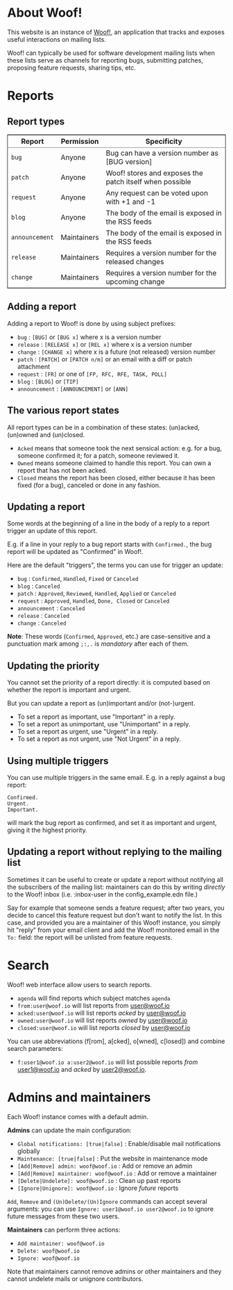 <div class="container">


# About Woof!

This website is an instance of [Woof!](https://sr.ht/~bzg/woof/), an application that tracks and
exposes useful interactions on mailing lists.

Woof! can typically be used for software development mailing lists
when these lists serve as channels for reporting bugs, submitting
patches, proposing feature requests, sharing tips, etc.


# Reports


## Report types

<table border="2" cellspacing="0" cellpadding="6" rules="groups" frame="hsides">


<colgroup>
<col  class="org-left" />

<col  class="org-left" />

<col  class="org-left" />
</colgroup>
<thead>
<tr>
<th scope="col" class="org-left">Report</th>
<th scope="col" class="org-left">Permission</th>
<th scope="col" class="org-left">Specificity</th>
</tr>
</thead>

<tbody>
<tr>
<td class="org-left"><code>bug</code></td>
<td class="org-left">Anyone</td>
<td class="org-left">Bug can have a version number as [BUG version]</td>
</tr>


<tr>
<td class="org-left"><code>patch</code></td>
<td class="org-left">Anyone</td>
<td class="org-left">Woof! stores and exposes the patch itself when possible</td>
</tr>


<tr>
<td class="org-left"><code>request</code></td>
<td class="org-left">Anyone</td>
<td class="org-left">Any request can be voted upon with +1 and -1</td>
</tr>


<tr>
<td class="org-left"><code>blog</code></td>
<td class="org-left">Anyone</td>
<td class="org-left">The body of the email is exposed in the RSS feeds</td>
</tr>


<tr>
<td class="org-left"><code>announcement</code></td>
<td class="org-left">Maintainers</td>
<td class="org-left">The body of the email is exposed in the RSS feeds</td>
</tr>


<tr>
<td class="org-left"><code>release</code></td>
<td class="org-left">Maintainers</td>
<td class="org-left">Requires a version number for the released changes</td>
</tr>


<tr>
<td class="org-left"><code>change</code></td>
<td class="org-left">Maintainers</td>
<td class="org-left">Requires a version number for the upcoming change</td>
</tr>
</tbody>
</table>


## Adding a report

Adding a report to Woof! is done by using subject prefixes:

-   `bug` : `[BUG]` or `[BUG x]` where x is a version number
-   `release` : `[RELEASE x]` or `[REL x]` where x is a version number
-   `change` : `[CHANGE x]` where x is a future (not released) version number
-   `patch` : `[PATCH]` or `[PATCH n/m]` or an email with a diff or patch attachment
-   `request` : `[FR]` or one of `[FP, RFC, RFE, TASK, POLL]`
-   `blog` : `[BLOG]` or `[TIP]`
-   `announcement` : `[ANNOUNCEMENT]` or `[ANN]`


## The various report states

All report types can be in a combination of these states: (un)acked,
(un)owned and (un)closed.

-   `Acked` means that someone took the next sensical action: e.g. for a
    bug, someone confirmed it; for a patch, someone reviewed it.
-   `Owned` means someone claimed to handle this report.  You can own a
    report that has not been acked.
-   `Closed` means the report has been closed, either because it has been
    fixed (for a bug), canceled or done in any fashion.


## Updating a report

Some words at the beginning of a line in the body of a reply to a
report trigger an update of this report.

E.g. if a line in your reply to a bug report starts with `Confirmed.`,
the bug report will be updated as "Confirmed" in Woof!.

Here are the default "triggers", the terms you can use for trigger an
update:

-   `bug` : `Confirmed`, `Handled`, `Fixed` or `Canceled`
-   `blog` : `Canceled`
-   `patch` : `Approved`, `Reviewed`, `Handled`, `Applied` or `Canceled`
-   `request` : `Approved`, `Handled`, `Done, Closed` or `Canceled`
-   `announcement` : `Canceled`
-   `release` : `Canceled`
-   `change` : `Canceled`

**Note**: These words (`Confirmed`, `Approved`, etc.) are case-sensitive and a
punctuation mark among `;:,.` is *mandatory* after each of them.


## Updating the priority

You cannot set the priority of a report directly: it is computed based
on whether the report is important and urgent.

But you can update a report as (un)important and/or (not-)urgent.

-   To set a report as important, use "Important" in a reply.
-   To set a report as unimportant, use "Unimportant" in a reply.
-   To set a report as urgent, use "Urgent" in a reply.
-   To set a report as not urgent, use "Not Urgent" in a reply.


## Using multiple triggers

You can use multiple triggers in the same email.  E.g. in a reply
against a bug report:

    Confirmed.
    Urgent.
    Important.

will mark the bug report as confirmed, and set it as important and
urgent, giving it the highest priority.


## Updating a report without replying to the mailing list

Sometimes it can be useful to create or update a report without
notifying all the subscribers of the mailing list: maintainers can do
this by writing *directly* to the Woof! inbox (i.e. :inbox-user in the
config\_example.edn file.)

Say for example that someone sends a feature request; after two years,
you decide to cancel this feature request but don't want to notify the
list.  In this case, and provided you are a maintainer of this Woof!
instance, you simply hit "reply" from your email client and add the
Woof! monitored email in the `To:` field: the report will be unlisted
from feature requests.


# Search

Woof! web interface allow users to search reports.

-   `agenda` will find reports which subject matches `agenda`
-   `from:user@woof.io` will list reports from user@woof.io
-   `acked:user@woof.io` will list reports *acked* by user@woof.io
-   `owned:user@woof.io` will list reports *owned* by user@woof.io
-   `closed:user@woof.io` will list reports *closed* by user@woof.io

You can use abbreviations (f[rom], a[cked], o[wned], c[losed]) and
combine search parameters:

-   `f:user1@woof.io a:user2@woof.io` will list possible reports *from*
    user1@woof.io and *acked* by user2@woof.io.


# Admins and maintainers

Each Woof! instance comes with a default admin.

**Admins** can update the main configuration:

-   `Global notifications: [true|false]` : Enable/disable mail notifications globally
-   `Maintenance: [true|false]` : Put the website in maintenance mode
-   `[Add|Remove] admin: woof@woof.io` : Add or remove an admin
-   `[Add|Remove] maintainer: woof@woof.io` : Add or remove a maintainer
-   `[Delete|Undelete]: woof@woof.io` : Clean up past reports
-   `[Ignore|Unignore]: woof@woof.io` : Ignore *future* reports

`Add`, `Remove` and `(Un)Delete/(Un)Ignore` commands can accept several
arguments: you can use `Ignore: user1@woof.io user2@woof.io` to ignore
future messages from these two users.

**Maintainers** can perform three actions:

-   `Add maintainer: woof@woof.io`
-   `Delete: woof@woof.io`
-   `Ignore: woof@woof.io`

Note that maintainers cannot remove admins or other maintainers and
they cannot undelete mails or unignore contributors.

</div>

